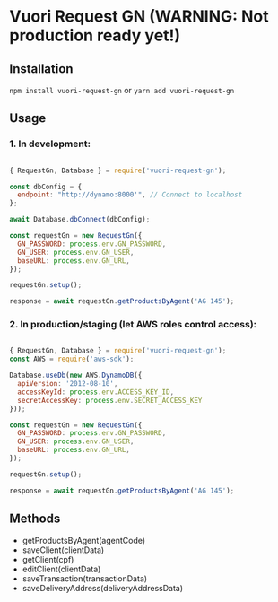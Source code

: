 # Vuori Request GN (WARNING: Not production ready yet!)


## Installation

```npm install vuori-request-gn```
or
```yarn add vuori-request-gn```

## Usage

### 1. In development:

```js

{ RequestGn, Database } = require('vuori-request-gn');

const dbConfig = {
  endpoint: "http://dynamo:8000'", // Connect to localhost
};

await Database.dbConnect(dbConfig);

const requestGn = new RequestGn({
  GN_PASSWORD: process.env.GN_PASSWORD,
  GN_USER: process.env.GN_USER,
  baseURL: process.env.GN_URL,
});

requestGn.setup();

response = await requestGn.getProductsByAgent('AG 145');
```

### 2. In production/staging (let AWS roles control access):

```js

{ RequestGn, Database } = require('vuori-request-gn');
const AWS = require('aws-sdk');

Database.useDb(new AWS.DynamoDB({
  apiVersion: '2012-08-10',
  accessKeyId: process.env.ACCESS_KEY_ID,
  secretAccessKey: process.env.SECRET_ACCESS_KEY
}));

const requestGn = new RequestGn({
  GN_PASSWORD: process.env.GN_PASSWORD,
  GN_USER: process.env.GN_USER,
  baseURL: process.env.GN_URL,
});

requestGn.setup();

response = await requestGn.getProductsByAgent('AG 145');
```

## Methods

- getProductsByAgent(agentCode)
- saveClient(clientData)
- getClient(cpf)
- editClient(clientData)
- saveTransaction(transactionData)
- saveDeliveryAddress(deliveryAddressData)
